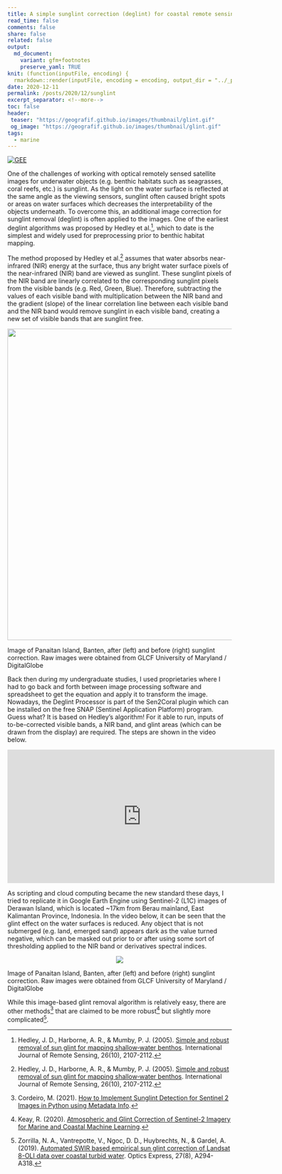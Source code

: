 ```yaml
---
title: A simple sunglint correction (deglint) for coastal remote sensing applications
read_time: false
comments: false
share: false
related: false
output:
  md_document:
    variant: gfm+footnotes
    preserve_yaml: TRUE
knit: (function(inputFile, encoding) {
  rmarkdown::render(inputFile, encoding = encoding, output_dir = "../_posts") })
date: 2020-12-11
permalink: /posts/2020/12/sunglint
excerpt_separator: <!--more-->
toc: false
header:
 teaser: "https://geografif.github.io/images/thumbnail/glint.gif"
 og_image: "https://geografif.github.io/images/thumbnail/glint.gif"
tags:
  - marine
---
```

<!--more-->
[![GEE](https://img.shields.io/badge/-GEE-5077B5?style=flat&logo=data%3Aimage%2Fpng%3Bbase64%2CiVBORw0KGgoAAAANSUhEUgAAADIAAAAvCAYAAAChd5n0AAAL2UlEQVR42sVZBXAby7b0%2F4%2BZmZmZmfEyMzNTmNnMzMwkmUlgWWa%2BzGGqMKPOed1T3pTjF8dypHvfVHVG2lizp6cPzW5IoKO0tHRddXV1Snl5%2Bccu5Pe5ubnvxG%2BjsE58yP9iFBcX%2F6qoqKg1Pz%2F%2FdEFBgWJ%2BbrZkXC7XO%2FPy8noLCwsFs2Duwbr%2FeFMIwODPg0AmbqplZWWanZ1tAFU0JyenfDZr4e9jampqzqxRUlJigPUrsf633xAC8fHx78DiC4B9FRUVCpewDCBIQqEIlbnMT0V%2FAoOnXQcqH8ffhGdmZn44mCr8FDd9trKykoZqVlaWuelU0DC4yFa6jB%2BxMYi4ONc6BNdR3g9ktoDcv4NCBIt6LRc4H0iQxuHGdvxmJUiXYu4A%2BmC4G3M15jAgny7kz3pQn5%2FXDw0NvS0gEqr6f1hoE2MCsz835y4aAxhDNJjfOfM7r0%2BjxHTKcD6BTflIoIIwKGMpMxd%2Bk8F4ocJV3NCAiWA3P4GdOcT48EeRtLQ0TU5ONkhNTeV3ATQlJeXMNQTxjGvBBRn0PszfDFa8U5Xl51MlC4ZlZqRqaXGeOtoa5ZmxIdm0%2FlXZtnWzbN%2B%2B3bd582Z5%2BeWXpb%2B%2FX%2Brr6wXrGVIZGRnTrUk3pBqFQU2%2FWPS92JkNLH5Tb1iQkwEChdLQ6vF19L3ic4%2FukMGX9sv6HcfklE%2FPOQ4cOCAjIyOCTGfUmrom1KcauxFPnwt6LcENSicXwdycLM3PzdDV8eXyaEyX3BbaJ5cucus%2F57QDbXrJ%2FA69bW2XRJU%2BI2Ov7JFzETpy%2BIggIwqVmeRuTBCcB96Iin4xFj9uFbC8XNaSLL1%2FjV3%2BNself32yQ%2F89r12vWOzUq5e6DK5a4tLLFjr0H0%2B16b%2Fntuuy7BF5ZfOB%2FyL04osvSkNDA93tLDLMdLi2MGgkIPHHEey7WfAMCSgRn5SuNy%2Btl5vX9snclEFZkDbkeyimV65d5jKG%2FwuGXzmFFK%2BTWFHrq2eR2blzp3g8HnU4HIKNEosM7kll6GK%2FCFagFyLQJyp6FrJPqiaVdkvv8%2Fvk6PFTKhPjtE90%2B%2B6j4hjaJqvyxoTq%2FP3JtjOErgF47S%2BPt%2BqijGHZc%2BC4IXTixAnxer3S3d2t7e3tJCKWKhMFdkxV%2Fz9Ql%2FrR5J4oBZmmt39Q1I%2BxftshSax%2B3hD6B2KGZCyQ4J2hXn11y0GzFgPf7XZrb2%2Bv2mw2QYo2rsZ7TrRGtwWqRulEm8B6wC5XdJbj9a0HjUJ0rUsWOPQauB%2BBuKFK8tyGA7Jz63pxOp3a1dWlPT09VF9Qd6iGFfjPXzAJVNWvwk%2BPAoYIF96wYYPoBQ7XyHa5dY3HqEFVSOZiZLbrV3q1o%2FtZ31CfxxChKs3NzRIZGSnp6en0BgY%2BY%2BWfM53yvg7kwOAG7IALGILhI5j3WNWcC1ZVVYmKaCCDcbGuYFz%2B9mSrXr7IachchvmfTzVLToVDxoe61es1qvCeEh4ebmbaAXsOAbRrCHDjWgPKQSHGL0niW7i4kd0tPltNnoFFgkhKSoIfDxsWDPCN2w%2FJjj1Hxee7MGL2ro3CDHYRFLluhVv%2F8kSr%2FviuWk0o6JCxQa%2BODfdrY12thIWGalRUFIumQBHLNtpp7DUHuuzsfTwXrPanh8rISNc9u3ZIpXsT3UOuWORgqhWm3OSaF2T4xd1yepaknn19n9yBgGeq%2FtecVvnRXTb9%2Fh02fTi8WWqbPJJV0iyhYZEaFRlJMkoyjJmpvR1dLwSpboV1MpuOBPN6TWWJ5Dc%2BL39%2BvE0vxU5eucSkUgRvB33eGPMgSFV3bpADh0%2FOxtV0Ufqw%2FOzeevnZPTb9%2BX12%2FR7I%2FORuu%2Fz8XpusCI2T2JhIjYwEJsjQ8ClkJAT%2FLJ%2BBCKRDgcorkhtWuOXyRUyf5wYD929wEQZ0SftrcvCIf4SgpMxL8vi%2BcXO1UpVfgMzP77XrD%2B%2Bq07krkyQ%2BJoKKkIyBSc0kM1si%2BWhHYpIL5PLFTrmKRs8A%2BD4Jsc9Sm2ejnGTneJ4hvtM6Ptwn0blt8sdH6uTbt9bqt4Cf31cva6LSJDY63BAxiDSENAVkqMysicSlFgjaDL%2BIWLh0gtCD0b3iHt0%2BbQChzReXy6mjg6jsDo%2BuTmuT%2B9Y1SX51p%2BDeEhZmEbFgyLAckIz%2FRNjlJqXnI7idiAuz40idDgUxvwjR5VgM0Y%2FJ6Mtnd8EiojiPm6puakiPV0cGvIbU8EAP3YgpeCoRiwzPNEwAhsjKGWMERLKyc%2FTaJa2IEbfeHe6VW9d6hISsQGfgz0SIf3cROuSVuWMy%2FupeQ2jfrq3S1eli7TBELPT3dWtvt0fj4uIlIsLEyHRkWBp87KUW%2B%2FNgISszXZclt8sLGw%2FqsROnkZlOyMub9gvrwYqcUbluudsfUlSR5xWo6tSnkvolJs8hja1u6evp0qF%2Br8FAn1dbHF5Zm2KHGtOTsIjExsYqz%2BOfhqG9aNTM0ZKHfYIHKKttByghd2paP9%2B596g0922RlbmjJrvRlQjGyVQXvG55p16KtP3922v027fW6O8erJNrFjXIXWua5G7gxqWN8ov7G%2FWaJ3IkMTb8jMF4SMi4IOhyBqwj0dHRL4VwQJH3g9A8GB4HhTLhZvkIojLgaetoyxNcSUmxnjp1Smcau%2FcfE9fINokue1bujegW44LmjNKBdsRlPv8M6ZV1g6n2p%2FfY9Qd32vR7t9v0O7fZ9Ks31SIN23VFaILETaTeuLg47vxrMTExFficD2QkJCTEgczixMTET4ecb9TV1b0bZHaRjKUK222dxWDqfX3bYekY3iGJleNy%2B6oW%2BcujdvnV%2FXYUPZv%2BEARYzQnWEFyXm1a0SlxmtcRGGTW441SDClz482AQiUGzaOVrwmQZnup4IPKLzPEjsnPbBnlmdEC6vR51ujxS1%2ByW4lqXZJU7JbXE4UsrcSDdOqWhzSP9vV7JSk%2B2shVdibMz0Pcfn4O7HQMsF2PTJp2dnabdfuaZZ2T9%2BvXCWrB79y45sG%2BP7t29U7Zs3iQ8iw8ODpq%2F5VmDx1nT2XZ3aV%2BPCWoGN9KsgY6h8x0b6WdsSmhoqKUGPYFu9cfAn%2F3m5C1nl0k1LDI8xfFoyvxPI4kuj0vtjQ6tqe8Qh8MpvV638oyBugB0G6MHiT5gEgnWDH6ua%2B0WHKolMuJMgLO3Ihl7sJ5pvR1nlaeZyaaS4bmBhGhIWFa70O9%2FDf%2B%2FaE693L6ySZ6IapGVqW0Sm98hmWVwnyqnFNW4fEROhVPYti9JbpPrlrXJLQuKZO26cI2OijREEMwM8v2Ijc8E83HQt5DddlguNkFGQM4H14H%2F9%2Bt965rlm7fUmoxkteTfNZmolhmJmYnXce6wCcFA%2F8atdfrNW%2B16w5wsiUFwx0QbEorspMhGR%2BFSl4YEe0CNQtQYi4h1ciSkvblOEgud8q3b6vUn99SZdvwX5wC7Wv7%2FD%2B5u0B%2FdXa8XPVYmi9ckmnoRPanQoVrTtbzB5mA9yN499RBmPVSLi4uVpORkuEeB%2FPHBKpwv6mBog%2F5wCn6K679%2FsEaueapI5q1KNnXCatMtWIrAtY4i7f4o2I9L0879ENvq03I0HmTio0M1Aq02d%2FnRZelyz%2BJsuWNBru%2FuRdnyML4vXJMkYRHRkgAFEkDAqDANkHZJqCOYb3C%2Fybe3k09m0xDiLkpUZIRyp2ls4hRw9604mAFW6uWavwvWqzfr2RbhDxn6N40JFFSFhFy4%2F1sCIrF8%2BfL%2Fh3FbkbH8JoJ4YtxYL3kmgzvMbETj%2FCLCWMF8Er8J%2FNUbXMpmt9tp5IxEWGugYBR%2BcxF281Gosw6GRKAehMGYOQjey%2FB5EQn5QYQbQjIBP%2Fu1uuPPAjYaiXiZlgSfM7Fj9mdN1IcGKjYNAbonFWQa9gI%2FDGrmQg90GQiNM3uhI7aqPEEC7JH8fgUAEl%2BEOix4ZxHgd9QlElkP1e4IeaMGbvI2qPIkDN5FQiRAl6utrSWhyNmsBaOf5GYwDhgzVADkDoPEGp6R%2FFslcHf7FBRIBKG9mA8iLhqbmpreMctlSKYIsbMfcXMALpSH%2BWsXYs9%2FAN4bPR7jOHPdAAAAAElFTkSuQmCC)](https://code.earthengine.google.com/adc9d7cf389406312d6190a7787113f8)

One of the challenges of working with optical remotely sensed satellite images for underwater objects (e.g. benthic habitats such as seagrasses, coral reefs, etc.) is sunglint.<!--more--> As the light on the water surface is reflected at the same angle as the viewing sensors, sunglint often caused bright spots or areas on water surfaces which decreases the interpretability of the objects underneath. To overcome this, an additional image correction for sunglint removal (deglint)  is often applied to the images. One of the earliest deglint algorithms was proposed by Hedley et al.[^1], which to date is the simplest and widely used for preprocessing prior to benthic habitat mapping.

The method proposed by Hedley et al.[^1] assumes that water absorbs near-infrared (NIR) energy at the surface, thus any bright water surface pixels of the near-infrared (NIR) band are viewed as sunglint. These sunglint pixels of the NIR band are linearly correlated to the corresponding sunglint pixels from the visible bands (e.g. Red, Green, Blue). Therefore, subtracting the values of each visible band with multiplication between the NIR band and the gradient (slope) of the linear correlation line between each visible band and the NIR band would remove sunglint in each visible band, creating a new set of visible bands that are sunglint free.

<p align="center">
<img src="https://i.imgur.com/XnR0kIC.png" style="width: 700px;"/>
<figcaption class="figure-caption text-center">Image of Panaitan Island, Banten, after (left) and before (right) sunglint correction. Raw images were obtained from GLCF University of Maryland / DigitalGlobe</figcaption>
</p>

Back then during my undergraduate studies, I used proprietaries where I had to go back and forth between image processing software and spreadsheet to get the equation and apply it to transform the image. Nowadays, the Deglint Processor is part of the Sen2Coral plugin which can be installed on the free SNAP (Sentinel Application Platform) program. Guess what? It is based on Hedley’s algorithm! For it able to run, inputs of to-be-corrected visible bands, a NIR band, and glint areas (which can be drawn from the display) are required. The steps are shown in the video below.

<iframe width="600" height="300" src="https://www.youtube.com/embed/RFIuD1DuRWY" title="YouTube video player" frameborder="0" allow="accelerometer; autoplay; clipboard-write; encrypted-media; gyroscope; picture-in-picture" allowfullscreen></iframe>

<p></p>

As scripting and cloud computing became the new standard these days, I tried to replicate it in Google Earth Engine using Sentinel-2 (L1C) images of Derawan Island, which is located ~17km from Berau mainland, East Kalimantan Province, Indonesia. In the video below, it can be seen that the glint effect on the water surfaces is reduced. Any object that is not submerged (e.g. land, emerged sand) appears dark as the value turned negative, which can be masked out prior to or after using some sort of thresholding applied to the NIR band or derivatives spectral indices.

<p align="center">
<img src="https://geografif.github.io/images/posts/deglint/deglint.gif"/>
<figcaption class="figure-caption text-center">Image of Panaitan Island, Banten, after (left) and before (right) sunglint correction. Raw images were obtained from GLCF University of Maryland / DigitalGlobe</figcaption>
</p>

<p></p>

While this image-based glint removal algorithm is relatively easy, there are other methods[^2] that are claimed to be more robust[^3] but slightly more complicated[^4].

[^1]: Hedley, J. D., Harborne, A. R., & Mumby, P. J. (2005). [Simple and robust removal of sun glint for mapping shallow‐water benthos](https://www.tandfonline.com/doi/abs/10.1080/01431160500034086). International Journal of Remote Sensing, 26(10), 2107-2112.

[^2]: Cordeiro, M. (2021). [How to Implement Sunglint Detection for Sentinel 2 Images in Python using Metadata Info](https://towardsdatascience.com/how-to-implement-sunglint-detection-for-sentinel-2-images-in-python-using-metadata-info-155e683d50).

[^3]: Keay, R. (2020). [Atmospheric and Glint Correction of Sentinel-2 Imagery for Marine and Coastal Machine Learning](https://medium.com/uk-hydrographic-office/atmospheric-and-glint-correction-of-sentinel-2-imagery-for-marine-and-coastal-machine-learning-ec0ea8734e23).

[^4]: Zorrilla, N. A., Vantrepotte, V., Ngoc, D. D., Huybrechts, N., & Gardel, A. (2019). [Automated SWIR based empirical sun glint correction of Landsat 8-OLI data over coastal turbid water](https://opg.optica.org/oe/fulltext.cfm?uri=oe-27-8-A294&id=407489). Optics Express, 27(8), A294-A318.
